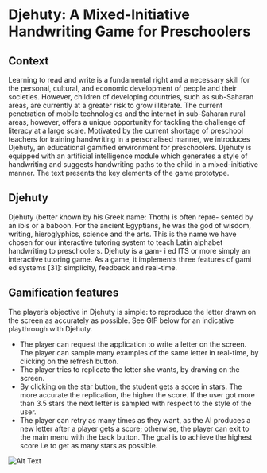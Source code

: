 # Djehuty: A Mixed-Initiative Handwriting Game for Preschoolers
## Context
Learning to read and write is a fundamental right and a necessary skill for the personal, cultural, and economic development of people and their societies. However, children of developing countries, such as sub-Saharan areas, are currently at a greater risk to grow illiterate. The current penetration of mobile technologies and the internet in sub-Saharan rural areas, however, offers a unique opportunity for tackling the challenge of literacy at a large scale. Motivated by the current shortage of preschool teachers for training handwriting in a personalised manner, we introduces Djehuty, an educational gamified environment for preschoolers. Djehuty is equipped with an artificial intelligence module which generates a style of handwriting and suggests handwriting paths to the child in a mixed-initiative manner. The text presents the key elements of the game prototype.

## Djehuty
Djehuty (better known by his Greek name: Thoth) is often repre- sented by an ibis or a baboon. For the ancient Egyptians, he was the god of wisdom, writing, hieroglyphics, science and the arts. This is the name we have chosen for our interactive tutoring system to teach Latin alphabet handwriting to preschoolers. Djehuty is a gam- i ed ITS or more simply an interactive tutoring game. As a game, it implements three features of gami ed systems [31]: simplicity, feedback and real-time.

## Gamification features
The player’s objective in Djehuty is simple: to reproduce the letter drawn on the screen as accurately as possible. See GIF below for an indicative playthrough with Djehuty.
* The player can request the application to write a letter on the screen. The player can sample many examples of the same letter in real-time, by clicking on the refresh button.
* The player tries to replicate the letter she wants, by drawing on the screen.
* By clicking on the star button, the student gets a score in stars. The more accurate the replication, the higher the score. If the user got more than 3.5 stars the next letter is sampled with respect to the style of the user.
* The player can retry as many times as they want, as the AI produces a new letter after a player gets a score; otherwise, the player can exit to the main menu with the back button.
The goal is to achieve the highest score i.e to get as many stars as possible. 

![Alt Text](https://github.com/jmamath/Demo-Djehuty/edit/master/demo.gif)

